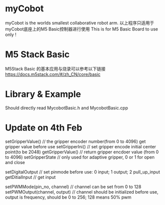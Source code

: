 # myCobot
myCobot is the worlds smallest collaborative robot arm. 
以上程序只适用于myCobot底座上的M5 Basic控制器进行使用
This is for M5 Basic Board to use only !

# M5 Stack Basic
M5Stack Basic 的基本应用与烧录可以参考以下链接
https://docs.m5stack.com/#/zh_CN/core/basic

# Library & Example 
Should directly read MycobotBasic.h and MycobotBasic.cpp

# Update on 4th Feb

setGripperValue() 	// the gripper encoder number(from 0 to 4096) get gripper value before use
setGripperIni() 	// set gripper encode initial center point(to be 2048)
getGripperValue() 	// return gripper encdoer value (from 0 to 4096)
setGripperState 	// only used for adaptive gripper, 0 or 1 for open and close

setDigitalOutput 	// set pinmode before use: 0 input; 1 output; 2 pull_up_input
getDitialInput 	// get input

setPWMMode(pin_no, channel) // channel can be set from 0 to 128
setPWMOutput(channel, output) // channel should be initialized before use, output is frequency, should be 0 to 256;  128 means 50% pwm

